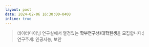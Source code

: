 ```yaml
---
layout: post
date: 2024-02-06 16:30:00-0400
inline: true
---
```


> 데이터마이닝 연구실에서 열정있는 **학부연구생/대학원생**을 모집합니다:) \
> 연구주제: 인공지능, 보안

